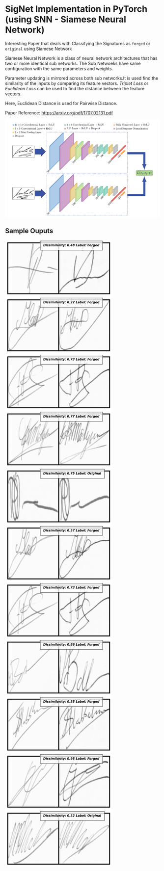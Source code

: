 # SigNet Implementation in PyTorch (using SNN - Siamese Neural Network)
Interesting Paper that deals with Classifying the Signatures as `forged` or `original` using Siamese Network

Siamese Neural Network is a class of neural network architectures that has two or more identical sub networks. The Sub Netwoeks have same configuration with the same parameters and weights.

Parameter updating is mirrored across both sub networks.It is used find the similarity of the inputs by comparing its feature vectors.
*Triplet Loss* or *Euclidean Loss* can be used to find the distance between the feature vectors.

Here, Euclidean Distance is used for Pairwise Distance.

Paper Reference: https://arxiv.org/pdf/1707.02131.pdf

![Structure](outputs/net_sign.png)

## Sample Ouputs
![img](outputs/img1.png)
![img](outputs/img2.png)
![img](outputs/img3.png)
![img](outputs/img4.png)
![img](outputs/img5.png)
![img](outputs/img6.png)
![img](outputs/img7.png)
![img](outputs/img8.png)
![img](outputs/img9.png)
![img](outputs/img10.png)
![img](outputs/img11.png)


